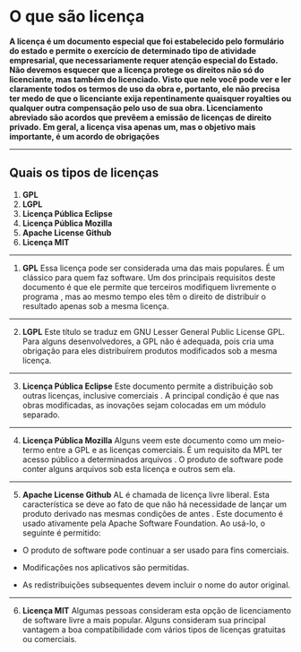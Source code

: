 # O que são licença

__A licença é um documento especial que foi estabelecido pelo formulário do estado e permite o exercício de determinado tipo de atividade empresarial, que necessariamente requer atenção especial do Estado. Não devemos esquecer que a licença protege os direitos não só do licenciante, mas também do licenciado. Visto que nele você pode ver e ler claramente todos os termos de uso da obra e, portanto, ele não precisa ter medo de que o licenciante exija repentinamente quaisquer royalties ou qualquer outra compensação pelo uso de sua obra. Licenciamento abreviado são acordos que prevêem a emissão de licenças de direito privado. Em geral, a licença visa apenas um, mas o objetivo mais importante, é um acordo de obrigações__

---
## Quais os tipos de licenças 

1. __GPL__
2. __LGPL__
3. __Licença Pública Eclipse__
4. __Licença Pública Mozilla__
5. __Apache License Github__
6. __Licença MIT__
---

1. __GPL__
Essa licença pode ser considerada uma das mais populares. É um clássico para quem faz software. Um dos principais requisitos deste documento é que ele permite que terceiros modifiquem livremente o programa , mas ao mesmo tempo eles têm o direito de distribuir o resultado apenas sob a mesma licença.
---
2. __LGPL__
Este título se traduz em GNU Lesser General Public License GPL. Para alguns desenvolvedores, a GPL não é adequada, pois cria uma obrigação para eles distribuírem produtos modificados sob a mesma licença.
---
3. __Licença Pública Eclipse__
Este documento permite a distribuição sob outras licenças, inclusive comerciais . A principal condição é que nas obras modificadas, as inovações sejam colocadas em um módulo separado.
---
4. __Licença Pública Mozilla__
Alguns veem este documento como um meio-termo entre a GPL e as licenças comerciais. É um requisito da MPL
ter acesso público a determinados arquivos . O produto de software pode conter alguns arquivos sob esta licença e outros sem ela.
---
5. __Apache License Github__
AL é chamada de licença livre liberal. Esta característica se deve ao fato de que não
há necessidade de lançar um produto derivado nas mesmas condições de antes . Este documento é usado ativamente pela Apache Software Foundation. Ao usá-lo, o seguinte é permitido:

- O produto de software pode continuar a ser usado para fins comerciais.

- Modificações nos aplicativos são permitidas.

- As redistribuições subsequentes devem incluir o nome do autor original. 

---
6. __Licença MIT__
Algumas pessoas consideram esta opção de licenciamento de software livre a mais popular. Alguns consideram sua principal vantagem a boa compatibilidade com vários tipos de licenças gratuitas ou comerciais. 
